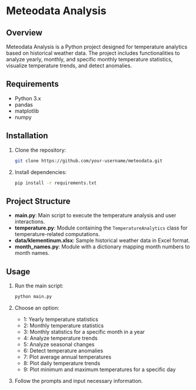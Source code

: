 # Meteodata Analysis

## Overview

Meteodata Analysis is a Python project designed for temperature analytics based on historical weather data. The project includes functionalities to analyze yearly, monthly, and specific monthly temperature statistics, visualize temperature trends, and detect anomalies.

## Requirements

- Python 3.x
- pandas
- matplotlib
- numpy

## Installation

1. Clone the repository:

   ```bash
   git clone https://github.com/your-username/meteodata.git
   ```

2. Install dependencies:

   ```bash
   pip install -r requirements.txt
   ```

## Project Structure

- **main.py**: Main script to execute the temperature analysis and user interactions.
- **temperature.py**: Module containing the `TemperatureAnalytics` class for temperature-related computations.
- **data/klementinum.xlsx**: Sample historical weather data in Excel format.
- **month_names.py**: Module with a dictionary mapping month numbers to month names.

## Usage

1. Run the main script:

   ```bash
   python main.py
   ```

2. Choose an option:
   - 1: Yearly temperature statistics
   - 2: Monthly temperature statistics
   - 3: Monthly statistics for a specific month in a year
   - 4: Analyze temperature trends
   - 5: Analyze seasonal changes
   - 6: Detect temperature anomalies
   - 7: Plot average annual temperatures
   - 8: Plot daily temperature trends
   - 9: Plot minimum and maximum temperatures for a specific day

3. Follow the prompts and input necessary information.